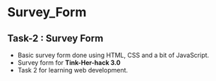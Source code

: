 # Survey_Form
## Task-2 : Survey Form

- Basic survey form done using HTML, CSS and a bit of JavaScript.
- Survey form for **Tink-Her-hack 3.0**
- Task 2 for learning web development.
